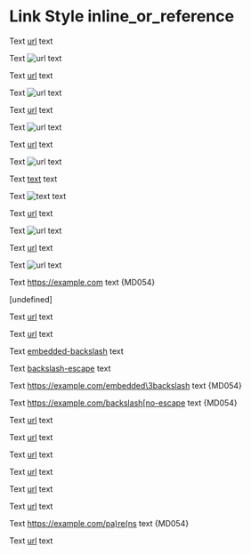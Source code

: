 # Link Style inline_or_reference

Text [url](https://example.com) text

Text ![url](https://example.com) text

Text [url](<https://example.com>) text

Text ![url](<https://example.com>) text

Text [url](https://example.com "title") text

Text ![url](https://example.com "title") text

Text [url](https://example.com
"title") text

Text ![url](https://example.com
"title") text

Text [text][url] text

Text ![text][url] text

Text [url][] text

Text ![url][] text

Text [url] text

Text ![url] text

Text <https://example.com> text {MD054}

[url]: https://example.com "title"

[undefined]

Text [url](https://example.com/embedded\3backslash) text

Text [url](https://example.com/backslash\[escape) text

Text [embedded-backslash] text

Text [backslash-escape] text

Text <https://example.com/embedded\3backslash> text {MD054}

Text <https://example.com/backslash[no-escape> text {MD054}

[embedded-backslash]: https://example.com/embedded\3backslash

[backslash-escape]: https://example.com/backslash\[escape

Text [url](<https://example.com/embedded space>) text

Text [url](<https://example.com/embedded)paren>) text

Text [url](https://example.com/\(parens\)) text

Text [url](https://example.com/pa(re(ns))) text

Text [url](relative/path) text

Text [url](#fragment) text

Text <https://example.com/pa)re(ns> text {MD054}

Text [url](https://example.com/an>g<le>) text

<!-- markdownlint-configure-file {
  "link-fragments": false,
  "link-image-style": {
    "autolink": false
  }
} -->
